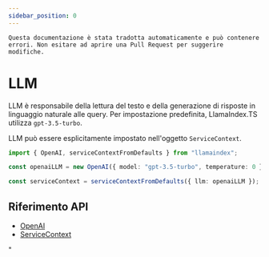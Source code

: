 ```yaml
---
sidebar_position: 0
---
```


`Questa documentazione è stata tradotta automaticamente e può contenere errori. Non esitare ad aprire una Pull Request per suggerire modifiche.`

# LLM

LLM è responsabile della lettura del testo e della generazione di risposte in linguaggio naturale alle query. Per impostazione predefinita, LlamaIndex.TS utilizza `gpt-3.5-turbo`.

LLM può essere esplicitamente impostato nell'oggetto `ServiceContext`.

```typescript
import { OpenAI, serviceContextFromDefaults } from "llamaindex";

const openaiLLM = new OpenAI({ model: "gpt-3.5-turbo", temperature: 0 });

const serviceContext = serviceContextFromDefaults({ llm: openaiLLM });
```

## Riferimento API

- [OpenAI](../../api/classes/OpenAI.md)
- [ServiceContext](../../api/interfaces/ServiceContext.md)

"
